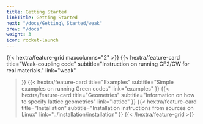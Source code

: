 ```yaml
---
title: Getting Started
linkTitle: Getting Started
next: "/docs/Getting\ Started/weak"
prev: "/docs"
weight: 3
icon: rocket-launch
---
```


{{< hextra/feature-grid maxcolumns="2" >}}
  {{< hextra/feature-card
    title="Weak-coupling code"
    subtitle="Instruction on running GF2/GW for real materials."
    link="weak"
  >}}
  {{< hextra/feature-card
    title="Examples"
    subtitle="Simple examples on running Green codes"
    link="examples"
  >}}
  {{< hextra/feature-card
    title="Geometries"
    subtitle="Information on how to specify lattice geometries"
    link="lattice"
  >}}
  {{< hextra/feature-card
    title="Installation"
    subtitle="Installation instructions from sources on Linux"
    link="../installation/installation"
  >}}
{{< /hextra/feature-grid >}}
